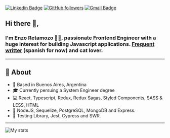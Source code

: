 [![Linkedin Badge](https://img.shields.io/badge/-Enzo%20Retamozo-blue?style=flat-square&logo=Linkedin&logoColor=white&link=https://www.linkedin.com/in/enzoretamozo/)](https://www.linkedin.com/in/enzoretamozo/)
[![GitHub followers](https://img.shields.io/github/followers/retamozo?label=Follow&style=social)](https://github.com/retamozo/?tab=follow)
[![Gmail Badge](https://img.shields.io/badge/-eretamozo97@gmail.com-c14438?style=flat-square&logo=Gmail&logoColor=white&link=mailto:eretamozo97@gmail.com)](mailto:eretamozo97@gmail.com)
## Hi there 👋,

### I'm Enzo Retamozo 👨‍💻, passionate Frontend Engineer with a huge interest for building Javascript applications. [Frequent writter](https://linktr.ee/retamozo_?utm_source=linktree_profile_share&ltsid=6060a03b-c7fb-47b3-8d2d-7ba0d755c06d) (spanish for now) and cat lover.

---

## 🧐 About

- 📍 Based in Buenos Aires, Argentina
- 🎓 Currently persuing a System Engineer degree
- 💻 React, Typescript, Redux, Redux Sagas, Styled Components, SASS & LESS, HTML
- 💾 NodeJS, Sequelize, PostgreSQL, MongoDB and Express.
- 🧪 Testing Library, Jest, Cypress and SWR.

---
![My stats](https://github-readme-stats.vercel.app/api?username=retamozo&show_icons=true)

<!--
**retamozo/retamozo** is a ✨ _special_ ✨ repository because its `README.md` (this file) appears on your GitHub profile.
🤔
-->
